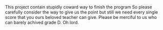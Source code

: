 This project contain stupidly coward way to finish the program
So please carefully consider the way to give us the point 
but still we need every single score that you ours beloved teacher can give.
Please be merciful to us who can barely achived grade D.
Oh lord.
